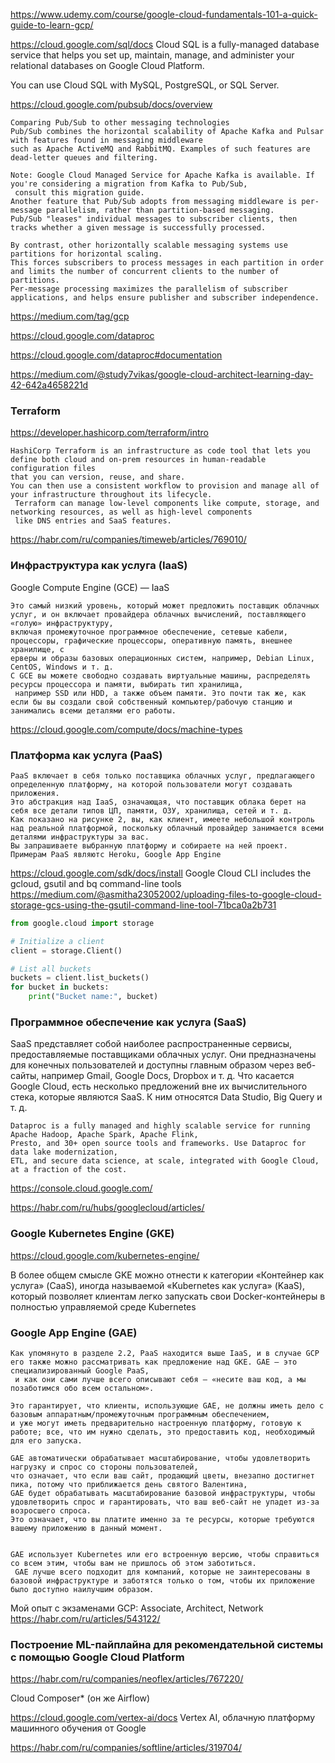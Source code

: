 https://www.udemy.com/course/google-cloud-fundamentals-101-a-quick-guide-to-learn-gcp/

https://cloud.google.com/sql/docs Cloud SQL is a fully-managed database service that helps you set up, maintain, manage, and administer your relational databases on Google Cloud Platform.

You can use Cloud SQL with MySQL, PostgreSQL, or SQL Server.



https://cloud.google.com/pubsub/docs/overview
```
Comparing Pub/Sub to other messaging technologies
Pub/Sub combines the horizontal scalability of Apache Kafka and Pulsar with features found in messaging middleware
such as Apache ActiveMQ and RabbitMQ. Examples of such features are dead-letter queues and filtering.

Note: Google Cloud Managed Service for Apache Kafka is available. If you're considering a migration from Kafka to Pub/Sub,
 consult this migration guide.
Another feature that Pub/Sub adopts from messaging middleware is per-message parallelism, rather than partition-based messaging.
Pub/Sub "leases" individual messages to subscriber clients, then tracks whether a given message is successfully processed.

By contrast, other horizontally scalable messaging systems use partitions for horizontal scaling.
This forces subscribers to process messages in each partition in order and limits the number of concurrent clients to the number of partitions.
Per-message processing maximizes the parallelism of subscriber applications, and helps ensure publisher and subscriber independence.
```

https://medium.com/tag/gcp

https://cloud.google.com/dataproc

https://cloud.google.com/dataproc#documentation

https://medium.com/@study7vikas/google-cloud-architect-learning-day-42-642a4658221d

### Terraform
 https://developer.hashicorp.com/terraform/intro 

```
HashiCorp Terraform is an infrastructure as code tool that lets you define both cloud and on-prem resources in human-readable configuration files
that you can version, reuse, and share.
You can then use a consistent workflow to provision and manage all of your infrastructure throughout its lifecycle.
 Terraform can manage low-level components like compute, storage, and networking resources, as well as high-level components
 like DNS entries and SaaS features.
```
https://habr.com/ru/companies/timeweb/articles/769010/


### Инфраструктура как услуга (IaaS)
 Google Compute Engine (GCE) — IaaS  
```
Это самый низкий уровень, который может предложить поставщик облачных услуг, и он включает провайдера облачных вычислений, поставляющего «голую» инфраструктуру, 
включая промежуточное программное обеспечение, сетевые кабели, процессоры, графические процессоры, оперативную память, внешнее хранилище, с
ерверы и образы базовых операционных систем, например, Debian Linux, CentOS, Windows и т. д.
C GCE вы можете свободно создавать виртуальные машины, распределять ресурсы процессора и памяти, выбирать тип хранилища,
 например SSD или HDD, а также объем памяти. Это почти так же, как если бы вы создали свой собственный компьютер/рабочую станцию и занимались всеми деталями его работы.
```
https://cloud.google.com/compute/docs/machine-types

### Платформа как услуга (PaaS)
```
PaaS включает в себя только поставщика облачных услуг, предлагающего определенную платформу, на которой пользователи могут создавать приложения. 
Это абстракция над IaaS, означающая, что поставщик облака берет на себя все детали типов ЦП, памяти, ОЗУ, хранилища, сетей и т. д. 
Как показано на рисунке 2, вы, как клиент, имеете небольшой контроль над реальной платформой, поскольку облачный провайдер занимается всеми деталями инфраструктуры за вас. 
Вы запрашиваете выбранную платформу и собираете на ней проект. 
Примерам PaaS являютс Heroku, Google App Engine
```
https://cloud.google.com/sdk/docs/install
 Google Cloud CLI includes the gcloud, gsutil and bq command-line tools
https://medium.com/@asmitha23052002/uploading-files-to-google-cloud-storage-gcs-using-the-gsutil-command-line-tool-71bca0a2b731

```python
from google.cloud import storage

# Initialize a client
client = storage.Client()

# List all buckets
buckets = client.list_buckets()
for bucket in buckets:
    print("Bucket name:", bucket)
```

### Программное обеспечение как услуга (SaaS)

SaaS представляет собой наиболее распространенные сервисы, предоставляемые поставщиками облачных услуг. Они предназначены для конечных пользователей и доступны главным образом через веб-сайты, например Gmail, Google Docs, Dropbox и т. д. Что касается Google Cloud, есть несколько предложений вне их вычислительного стека, которые являются SaaS. К ним относятся Data Studio, Big Query и т. д.


```
Dataproc is a fully managed and highly scalable service for running Apache Hadoop, Apache Spark, Apache Flink,
Presto, and 30+ open source tools and frameworks. Use Dataproc for data lake modernization, 
ETL, and secure data science, at scale, integrated with Google Cloud, at a fraction of the cost.
```
https://console.cloud.google.com/

https://habr.com/ru/hubs/googlecloud/articles/

###  Google Kubernetes Engine (GKE)

https://cloud.google.com/kubernetes-engine/

B более общем смысле GKE можно отнести к категории «Контейнер как услуга» (CaaS), иногда называемой «Kubernetes как услуга» (KaaS), который позволяет клиентам легко запускать свои Docker-контейнеры в полностью управляемой среде Kubernetes
 
### Google App Engine (GAE)

```
Как упомянуто в разделе 2.2, PaaS находится выше IaaS, и в случае GCP его также можно рассматривать как предложение над GKE. GAE — это специализированный Google PaaS,
 и как они сами лучше всего описывают себя — «несите ваш код, а мы позаботимся обо всем остальном».

Это гарантирует, что клиенты, использующие GAE, не должны иметь дело с базовым аппаратным/промежуточным программным обеспечением,
и уже могут иметь предварительно настроенную платформу, готовую к работе; все, что им нужно сделать, это предоставить код, необходимый для его запуска.

GAE автоматически обрабатывает масштабирование, чтобы удовлетворить нагрузку и спрос со стороны пользователей,
что означает, что если ваш сайт, продающий цветы, внезапно достигнет пика, потому что приближается день святого Валентина,
GAE будет обрабатывать масштабирование базовой инфраструктуры, чтобы удовлетворить спрос и гарантировать, что ваш веб-сайт не упадет из-за возросшего спроса.
Это означает, что вы платите именно за те ресурсы, которые требуются вашему приложению в данный момент.


GAE использует Kubernetes или его встроенную версию, чтобы справиться со всем этим, чтобы вам не пришлось об этом заботиться.
 GAE лучше всего подходит для компаний, которые не заинтересованы в базовой инфраструктуре и заботятся только о том, чтобы их приложение было доступно наилучшим образом.
```
Мой опыт с экзаменами GCP: Associate, Architect, Network
https://habr.com/ru/articles/543122/



### Построение ML-пайплайна для рекомендательной системы с помощью Google Cloud Platform
 https://habr.com/ru/companies/neoflex/articles/767220/

 Cloud Composer* (он же Airflow) 

https://cloud.google.com/vertex-ai/docs
  Vertex AI, облачную платформу машинного обучения от Google


https://habr.com/ru/companies/softline/articles/319704/

  
